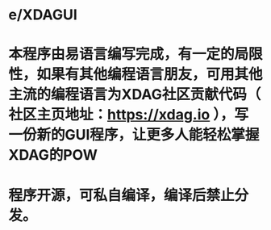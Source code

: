 # e/XDAGUI
# 本程序由易语言编写完成，有一定的局限性，如果有其他编程语言朋友，可用其他主流的编程语言为XDAG社区贡献代码（ 社区主页地址：https://xdag.io ），写一份新的GUI程序，让更多人能轻松掌握XDAG的POW 
# 程序开源，可私自编译，编译后禁止分发。
